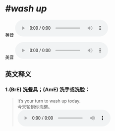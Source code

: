 # ***\#wash up*** 
英音
<audio src="./media/wash up1_AAC.aac" controls="controls"></audio>

美音
<audio src="./media/wash up2_AAC.aac" controls="controls"></audio>



  

英文释义
---
### 1.**(BrE) 洗餐具；(AmE) 洗手或洗脸：**  

 > It’s your turn to wash up today.  
 > 今天轮到你洗碗。    
<audio src="./media/7-wash.aac" controls="controls"></audio>


